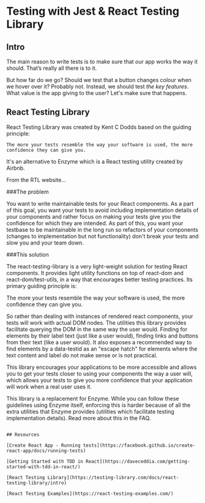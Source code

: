 # Testing with Jest & React Testing Library

## Intro

The main reason to write tests is to make sure that our app works the way it should.
That’s really all there is to it.

But how far do we go? Should we test that a button changes colour when we hover over it? Probably not.
Instead, we should test _the key features_. What value is the app giving to the user? Let's make sure that happens.

## React Testing Library

React Testing Library was created by Kent C Dodds based on the guiding principle:

```
The more your tests resemble the way your software is used, the more confidence they can give you.
```

It's an alternative to Enzyme which is a React testing utility created by Airbnb.

From the RTL website...


###The problem

You want to write maintainable tests for your React components. As a part of this goal, you want your tests to avoid including implementation details of your components and rather focus on making your tests give you the confidence for which they are intended. As part of this, you want your testbase to be maintainable in the long run so refactors of your components (changes to implementation but not functionality) don't break your tests and slow you and your team down.

###This solution

The react-testing-library is a very light-weight solution for testing React components. It provides light utility functions on top of react-dom and react-dom/test-utils, in a way that encourages better testing practices. Its primary guiding principle is:

The more your tests resemble the way your software is used, the more confidence they can give you.

So rather than dealing with instances of rendered react components, your tests will work with actual DOM nodes. The utilities this library provides facilitate querying the DOM in the same way the user would. Finding for elements by their label text (just like a user would), finding links and buttons from their text (like a user would). It also exposes a recommended way to find elements by a data-testid as an "escape hatch" for elements where the text content and label do not make sense or is not practical.

This library encourages your applications to be more accessible and allows you to get your tests closer to using your components the way a user will, which allows your tests to give you more confidence that your application will work when a real user uses it.

This library is a replacement for Enzyme. While you can follow these guidelines using Enzyme itself, enforcing this is harder because of all the extra utilities that Enzyme provides (utilities which facilitate testing implementation details). Read more about this in the FAQ.
```

## Resources

[Create React App - Running tests](https://facebook.github.io/create-react-app/docs/running-tests)

[Getting Started with TDD in React](https://daveceddia.com/getting-started-with-tdd-in-react/)

[React Testing Library](https://testing-library.com/docs/react-testing-library/intro)

[React Testing Examples](https://react-testing-examples.com/)
